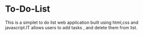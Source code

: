 # To-Do-List
This is a simplet to do list web application built using html,css and javascript.IT allows users to add tasks , and delete them from list.
